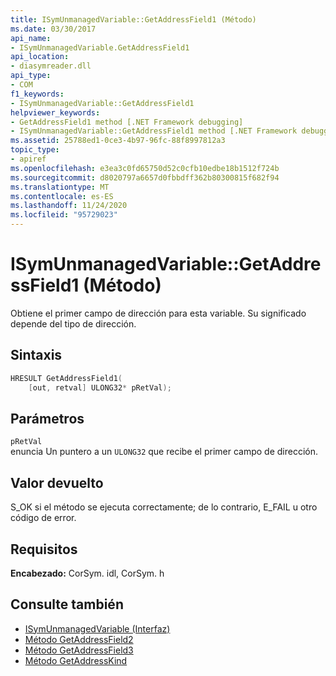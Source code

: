 ```yaml
---
title: ISymUnmanagedVariable::GetAddressField1 (Método)
ms.date: 03/30/2017
api_name:
- ISymUnmanagedVariable.GetAddressField1
api_location:
- diasymreader.dll
api_type:
- COM
f1_keywords:
- ISymUnmanagedVariable::GetAddressField1
helpviewer_keywords:
- GetAddressField1 method [.NET Framework debugging]
- ISymUnmanagedVariable::GetAddressField1 method [.NET Framework debugging]
ms.assetid: 25788ed1-0ce3-4b97-96fc-88f8997812a3
topic_type:
- apiref
ms.openlocfilehash: e3ea3c0fd65750d52c0cfb10edbe18b1512f724b
ms.sourcegitcommit: d8020797a6657d0fbbdff362b80300815f682f94
ms.translationtype: MT
ms.contentlocale: es-ES
ms.lasthandoff: 11/24/2020
ms.locfileid: "95729023"
---
```

# <a name="isymunmanagedvariablegetaddressfield1-method"></a>ISymUnmanagedVariable::GetAddressField1 (Método)

Obtiene el primer campo de dirección para esta variable. Su significado depende del tipo de dirección.  
  
## <a name="syntax"></a>Sintaxis  
  
```cpp  
HRESULT GetAddressField1(  
    [out, retval] ULONG32* pRetVal);  
```  
  
## <a name="parameters"></a>Parámetros  

 `pRetVal`  
 enuncia Un puntero a un `ULONG32` que recibe el primer campo de dirección.  
  
## <a name="return-value"></a>Valor devuelto  

 S_OK si el método se ejecuta correctamente; de lo contrario, E_FAIL u otro código de error.  
  
## <a name="requirements"></a>Requisitos  

 **Encabezado:** CorSym. idl, CorSym. h  
  
## <a name="see-also"></a>Consulte también

- [ISymUnmanagedVariable (Interfaz)](isymunmanagedvariable-interface.md)
- [Método GetAddressField2](isymunmanagedvariable-getaddressfield2-method.md)
- [Método GetAddressField3](isymunmanagedvariable-getaddressfield3-method.md)
- [Método GetAddressKind](isymunmanagedvariable-getaddresskind-method.md)
